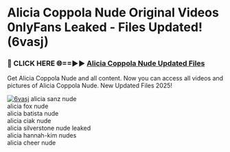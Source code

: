 # Alicia Coppola Nude Original Videos 0nlyFans Leaked - Files Updated! (6vasj)

<h3>🔴 CLICK HERE 🌐==►► <a href="https://tinyurl.com/5h6xmrr3" rel="nofollow">Alicia Coppola Nude Updated Files</a></h3>

Get Alicia Coppola Nude and all content. Now you can access all videos and pictures of Alicia Coppola Nude. New Updated Files 2025!

[![6vasj](https://i.imgur.com/KVD873Z.gif)](https://tinyurl.com/5h6xmrr3)
alicia sanz nude<br>
alicia fox nude<br>
alicia batista nude<br>
alicia ciak nude<br>
alicia silverstone nude leaked<br>
alicia hannah-kim nudes<br>
alicia cheer nude